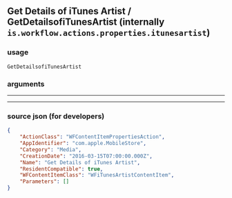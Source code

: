 
## Get Details of iTunes Artist / GetDetailsofiTunesArtist (internally `is.workflow.actions.properties.itunesartist`)



### usage
```
GetDetailsofiTunesArtist 
```

### arguments

---



---

### source json (for developers)

```json
{
	"ActionClass": "WFContentItemPropertiesAction",
	"AppIdentifier": "com.apple.MobileStore",
	"Category": "Media",
	"CreationDate": "2016-03-15T07:00:00.000Z",
	"Name": "Get Details of iTunes Artist",
	"ResidentCompatible": true,
	"WFContentItemClass": "WFiTunesArtistContentItem",
	"Parameters": []
}
```
